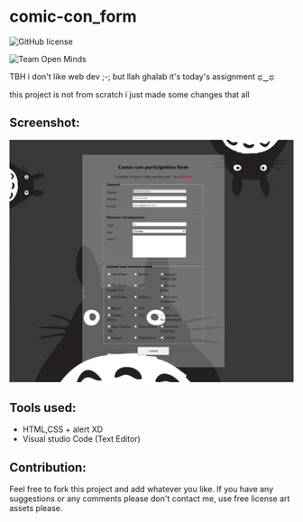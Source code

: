 # comic-con_form

![GitHub license](https://img.shields.io/github/license/Doha-Helmaoui/comic-con_form.svg)

![Team Open Minds](https://img.shields.io/badge/Members%20of-Team%20Open%20Minds-blue.svg?color=0099CC)

TBH i don't like web dev ;-; but llah ghalab it's today's assignment ಥ‿ಥ

this project is not from scratch i just made some changes that all

## Screenshot:
<img src="Formulaire\static\Screenshots\s1.png"/>


## Tools used:
* HTML,CSS + alert XD
* Visual studio Code (Text Editor)

## Contribution:
Feel free to fork this project and add whatever you like. If you have any suggestions or any comments please don't contact me, use free license art assets please.
